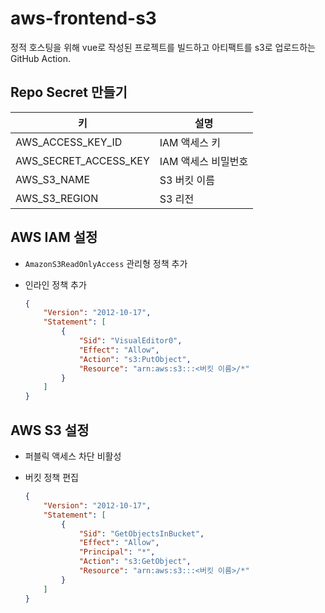 # aws-frontend-s3

정적 호스팅을 위해 vue로 작성된 프로젝트를 빌드하고 아티팩트를 s3로 업로드하는 GitHub Action.

## Repo Secret 만들기

| 키 | 설명 |
| --- | --- |
| AWS_ACCESS_KEY_ID | IAM 액세스 키 |
| AWS_SECRET_ACCESS_KEY | IAM 액세스 비밀번호 |
| AWS_S3_NAME | S3 버킷 이름 |
| AWS_S3_REGION | S3 리전 |

## AWS IAM 설정

- `AmazonS3ReadOnlyAccess` 관리형 정책 추가
- 인라인 정책 추가
    
    ```json
    {
        "Version": "2012-10-17",
        "Statement": [
            {
                "Sid": "VisualEditor0",
                "Effect": "Allow",
                "Action": "s3:PutObject",
                "Resource": "arn:aws:s3:::<버킷 이름>/*"
            }
        ]
    }
    ```
    

## AWS S3 설정

- 퍼블릭 액세스 차단 비활성
- 버킷 정책 편집
    
    ```json
    {
        "Version": "2012-10-17",
        "Statement": [
            {
                "Sid": "GetObjectsInBucket",
                "Effect": "Allow",
                "Principal": "*",
                "Action": "s3:GetObject",
                "Resource": "arn:aws:s3:::<버킷 이름>/*"
            }
        ]
    }
    ```